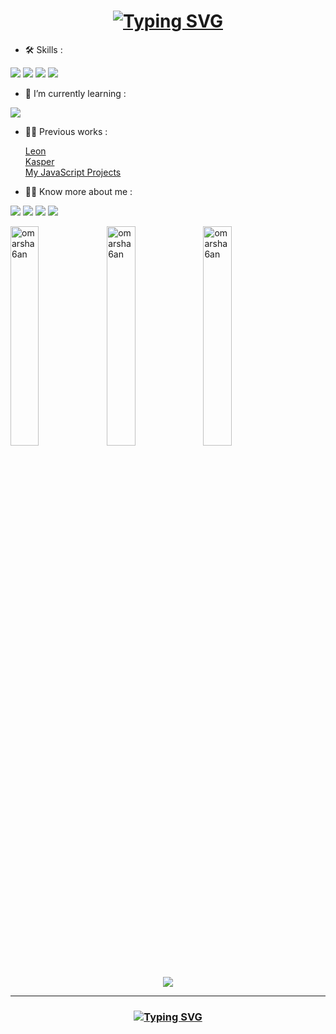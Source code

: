 <h1 align="center"><a href="https://git.io/typing-svg"><img src="https://readme-typing-svg.herokuapp.com?font=Fira+Code&weight=600&size=17&pause=1000&color=2D9BCB&center=true&vCenter=true&width=435&height=90&lines=Hi%2C+I+am+Omar+Shaban+👋;I+am+Learning+to+be+a+front-end+developer" alt="Typing SVG" /></a></h1>

- 🛠️ Skills :
<p>
<img src="https://img.shields.io/badge/HTML5-E34F26?style=flat&logo=html5&logoColor=white"/>
<img src="https://img.shields.io/badge/CSS3-1572B6?style=flat&logo=css3&logoColor=white"/>
<img src="https://img.shields.io/badge/Github-161b22?style=flat&logo=github&logoColor=white"/>
<img src="https://img.shields.io/badge/Command_Line-5e6339?style=flat"/>
</p>

- 🌱 I’m currently learning :
<p>
<img src="https://img.shields.io/badge/JavaScript-232323?style=flat&logo=javascript&logoColor=yellow"/>
</p>

- 👨‍💻 Previous works :

   <a href="https://omarsha6an.github.io/Leon/">Leon</a> <br>
   <a href="https://omarsha6an.github.io/Kasper/">Kasper</a> <br>
   <a href="https://omarsha6an.github.io/JSProjects/">My JavaScript Projects</a>
   

- 🙋‍♂️ Know more about me :
<p>
<a href="https://www.facebook.com/omarsha6an"><img src="https://img.shields.io/badge/Facebook-1877F2?style=flat&logo=facebook&logoColor=white"/></a>
<a href="https://www.linkedin.com/in/omarsha6an/"><img src="https://img.shields.io/badge/LinkedIn-0077B5?style=flat&logo=linkedin&logoColor=white"/></a>
<a href="https://codepen.io/3mar_shaban"><img src="https://img.shields.io/badge/CodePen-131437?style=flat&logo=codepen&logoColor=white"/></a>
<a href="https://www.codewars.com/users/omarsha6an"><img src="https://img.shields.io/badge/Codewars-CD1818?style=flat&logo=codewars&logoColor=white"/></a>
</p>

<p>
   <img align="center" src="http://github-profile-summary-cards.vercel.app/api/cards/repos-per-language?username=omarsha6an&theme=github_dark" width="30%" alt="omarsha6an" />
  <img align="left" src="http://github-profile-summary-cards.vercel.app/api/cards/most-commit-language?username=omarsha6an&theme=github_dark"  width="30%" alt="omarsha6an" />
  <img align="left" src="http://github-profile-summary-cards.vercel.app/api/cards/stats?username=omarsha6an&theme=github_dark"  width="30%" alt="omarsha6an" />
   <br><br>
  <p align="center"> <img src="https://www.codewars.com/users/omarsha6an/badges/large" align="center"> </p>
</p>

<hr>

<h3 align="center"><a href="https://git.io/typing-svg"><img src="https://readme-typing-svg.herokuapp.com?font=Fira+Code&pause=1000&width=435&lines=Thank+you+for+your+visit+%F0%9F%98%8D" alt="Typing SVG" /></a></h3>


